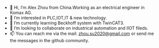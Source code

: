 - 👋 Hi, I’m Alex Zhou from China.Working as an electrical engineer in Komax AG.
- 👀 I’m interested in PLC,IOT,IT & new technology.
- 🌱 I’m currently learning Beckhoff system with TwinCAT3.
- 💞️ I’m looking to collaborate on industrical automation and IIOT fileds.
- 📫 You can reach me via the mail: zhou.su2020@gmail.com or send me the messages in the github  community.

<!---
zhousu520/zhousu520 is a ✨ special ✨ repository because its `README.md` (this file) appears on your GitHub profile.
You can click the Preview link to take a look at your changes.
--->
